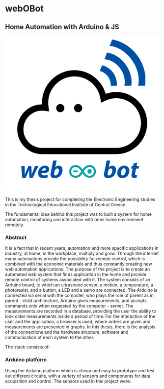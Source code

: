 # webOBot
## Home Automation with Arduino & JS

![](/johnyfive-react-mongo/logo.png)

This is my thesis project for completing the Electronic Engineering studies in the Technological Educational Institute of Central Greece.

The fundamental idea behind this project was to built a system for home automation, monitoring and interaction with ones home environment remotely.

### Abstract
It is a fact that in recent years, automation and more specific applications in industry, at home, in the workplace, multiply and grow. Through the internet many automations provide the possibility for remote control, which is combined with the economic materials and thus constantly creating new web automation applications.
The purpose of the project is to create an automated web system that finds application in the home and provide remote control of systems associated with it.
The system consists of an Arduino board, to which an ultrasound sensor, a motion, a temperature, a photoresist, and a button, a LED and a servo are connected.
The Arduino is connected via serial with the computer, who plays the role of parent as in parent - child architecture, Arduino gives measurements, and accepts commands only when requested by the computer - server.
The measurements are recorded in a database, providing the user the ability to look older measurements inside a period of time.
For the interaction of the user and the application, a browser is used, where orders are given and measurements are presented in graphs.
In this thesis, there is the analysis of the connections and the hardware structure, software and communication of each system to the other.


The stack consists of: 

### Arduino platform 
Using the Arduino platform which is cheap and easy to prototype and test out different circuits, with a variety of sensors and components for data acquisition and control. 
The sensors used in this project were:  
